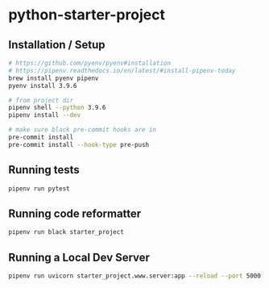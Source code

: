 # python-starter-project

## Installation / Setup

```bash
# https://github.com/pyenv/pyenv#installation
# https://pipenv.readthedocs.io/en/latest/#install-pipenv-today
brew install pyenv pipenv
pyenv install 3.9.6

# from project dir
pipenv shell --python 3.9.6
pipenv install --dev

# make sure black pre-commit hooks are in
pre-commit install
pre-commit install --hook-type pre-push
```

## Running tests

```bash
pipenv run pytest
```

## Running code reformatter

```bash
pipenv run black starter_project
```

## Running a Local Dev Server

```bash
pipenv run uvicorn starter_project.www.server:app --reload --port 5000
```